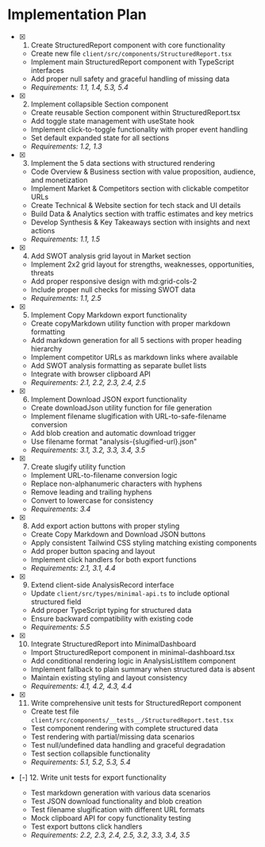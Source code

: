 # Implementation Plan

- [x] 1. Create StructuredReport component with core functionality





  - Create new file `client/src/components/StructuredReport.tsx`
  - Implement main StructuredReport component with TypeScript interfaces
  - Add proper null safety and graceful handling of missing data
  - _Requirements: 1.1, 1.4, 5.3, 5.4_

- [x] 2. Implement collapsible Section component





  - Create reusable Section component within StructuredReport.tsx
  - Add toggle state management with useState hook
  - Implement click-to-toggle functionality with proper event handling
  - Set default expanded state for all sections
  - _Requirements: 1.2, 1.3_

- [x] 3. Implement the 5 data sections with structured rendering





  - Code Overview & Business section with value proposition, audience, and monetization
  - Implement Market & Competitors section with clickable competitor URLs
  - Create Technical & Website section for tech stack and UI details
  - Build Data & Analytics section with traffic estimates and key metrics
  - Develop Synthesis & Key Takeaways section with insights and next actions
  - _Requirements: 1.1, 1.5_

- [x] 4. Add SWOT analysis grid layout in Market section





  - Implement 2x2 grid layout for strengths, weaknesses, opportunities, threats
  - Add proper responsive design with md:grid-cols-2
  - Include proper null checks for missing SWOT data
  - _Requirements: 1.1, 2.5_

- [x] 5. Implement Copy Markdown export functionality





  - Create copyMarkdown utility function with proper markdown formatting
  - Add markdown generation for all 5 sections with proper heading hierarchy
  - Implement competitor URLs as markdown links where available
  - Add SWOT analysis formatting as separate bullet lists
  - Integrate with browser clipboard API
  - _Requirements: 2.1, 2.2, 2.3, 2.4, 2.5_

- [x] 6. Implement Download JSON export functionality





  - Create downloadJson utility function for file generation
  - Implement filename slugification with URL-to-safe-filename conversion
  - Add blob creation and automatic download trigger
  - Use filename format "analysis-{slugified-url}.json"
  - _Requirements: 3.1, 3.2, 3.3, 3.4, 3.5_

- [x] 7. Create slugify utility function





  - Implement URL-to-filename conversion logic
  - Replace non-alphanumeric characters with hyphens
  - Remove leading and trailing hyphens
  - Convert to lowercase for consistency
  - _Requirements: 3.4_

- [x] 8. Add export action buttons with proper styling





  - Create Copy Markdown and Download JSON buttons
  - Apply consistent Tailwind CSS styling matching existing components
  - Add proper button spacing and layout
  - Implement click handlers for both export functions
  - _Requirements: 2.1, 3.1, 4.4_

- [x] 9. Extend client-side AnalysisRecord interface





  - Update `client/src/types/minimal-api.ts` to include optional structured field
  - Add proper TypeScript typing for structured data
  - Ensure backward compatibility with existing code
  - _Requirements: 5.5_

- [x] 10. Integrate StructuredReport into MinimalDashboard





  - Import StructuredReport component in minimal-dashboard.tsx
  - Add conditional rendering logic in AnalysisListItem component
  - Implement fallback to plain summary when structured data is absent
  - Maintain existing styling and layout consistency
  - _Requirements: 4.1, 4.2, 4.3, 4.4_

- [x] 11. Write comprehensive unit tests for StructuredReport component






  - Create test file `client/src/components/__tests__/StructuredReport.test.tsx`
  - Test component rendering with complete structured data
  - Test rendering with partial/missing data scenarios
  - Test null/undefined data handling and graceful degradation
  - Test section collapsible functionality
  - _Requirements: 5.1, 5.2, 5.3, 5.4_

- [-] 12. Write unit tests for export functionality



  - Test markdown generation with various data scenarios
  - Test JSON download functionality and blob creation
  - Test filename slugification with different URL formats
  - Mock clipboard API for copy functionality testing
  - Test export buttons click handlers
  - _Requirements: 2.2, 2.3, 2.4, 2.5, 3.2, 3.3, 3.4, 3.5_